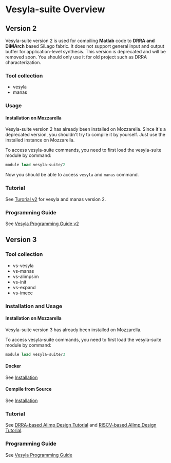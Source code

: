 # Vesyla-suite Overview

## Version 2

Vesyla-suite version 2 is used for compiling **Matlab** code to **DRRA and DiMArch** based SiLago fabric. It does not support general input and output buffer for application-level synthesis. This version is deprecated and will be removed soon. You should only use it for old project such as DRRA characterization.

### Tool collection

* vesyla
* manas

### Usage

#### Installation on Mozzarella

Vesyla-suite version 2 has already been installed on Mozzarella. Since it's a deprecated version, you shouldn't try to compile it by yourself. Just use the installed instance on Mozzarella.

To access vesyla-suite commands, you need to first load the vesyla-suite module by command:

```tcl
module load vesyla-suite/2
```

Now you should be able to access ``vesyla`` and ``manas`` command.

### Tutorial

See [Turorial v2](../Tutorial_v2) for vesyla and manas version 2.

### Programming Guide

See [Vesyla Programming Guide v2](../VesylaProgrammingGuide_v2)

## Version 3

### Tool collection

* vs-vesyla
* vs-manas
* vs-alimpsim
* vs-init
* vs-expand
* vs-imecc

### Installation and Usage

#### Installation on Mozzarella

Vesyla-suite version 3 has already been installed on Mozzarella.

To access vesyla-suite commands, you need to first load the vesyla-suite module by command:

```tcl
module load vesyla-suite/3
```

#### Docker

See [Installation](../Installation#create-and-use-docker-image)

#### Compile from Source

See [Installation](../Installation#compile-and-install-from-source-code)

### Tutorial

See [DRRA-based AlImp Design Tutorial](../Tutorial_DRRA) and [RISCV-based AlImp Design Tutorial](../Tutorial_RISCV).

### Programming Guide

See [Vesyla Programming Guide](../VesylaProgrammingGuide)